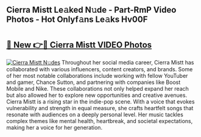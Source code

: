 ## Cierra Mistt Le𝚊ked N𝚞de - Part-RmP Video Photos - Hot Onlyf𝚊ns Le𝚊ks Hv00F

# <h2><a href="http://ab48061.deff.icu/?id=Cierra+Mistt">🔗 New 👉🔴 Cierra Mistt VIDEO Photos</a></h2>

[![Cierra Mistt N𝚞des](https://i.imgur.com/rIISA9y.gif)](http://ab48061.deff.icu/?id=Cierra+Mistt)
Throughout her social media career, Cierra Mistt has collaborated with various influencers, content creators, and brands. Some of her most notable collaborations include working with fellow YouTuber and gamer, Chance Sutton, and partnering with companies like Boost Mobile and Nike. These collaborations not only helped expand her reach but also allowed her to explore new opportunities and creative avenues. Cierra Mistt is a rising star in the indie-pop scene. With a voice that evokes vulnerability and strength in equal measure, she crafts heartfelt songs that resonate with audiences on a deeply personal level. Her music tackles complex themes like mental health, heartbreak, and societal expectations, making her a voice for her generation.
